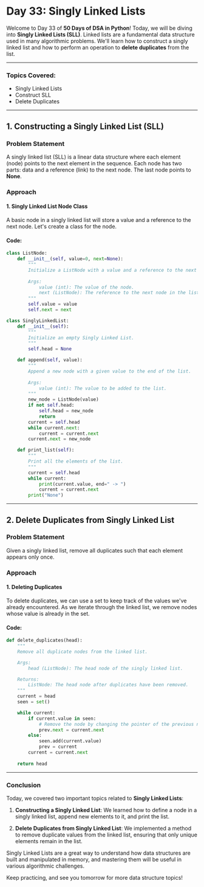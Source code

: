 # **Day 33: Singly Linked Lists**

Welcome to Day 33 of **50 Days of DSA in Python**! Today, we will be diving into **Singly Linked Lists (SLL)**. Linked lists are a fundamental data structure used in many algorithmic problems. We'll learn how to construct a singly linked list and how to perform an operation to **delete duplicates** from the list.

---

### **Topics Covered:**
- Singly Linked Lists  
- Construct SLL  
- Delete Duplicates  

---

## **1. Constructing a Singly Linked List (SLL)**

### **Problem Statement**  
A singly linked list (SLL) is a linear data structure where each element (node) points to the next element in the sequence. Each node has two parts: data and a reference (link) to the next node. The last node points to **None**.

### **Approach**

#### **1. Singly Linked List Node Class**

A basic node in a singly linked list will store a value and a reference to the next node. Let's create a class for the node.

#### **Code:**
```python
class ListNode:
    def __init__(self, value=0, next=None):
        """
        Initialize a ListNode with a value and a reference to the next node.
        
        Args:
            value (int): The value of the node.
            next (ListNode): The reference to the next node in the list.
        """
        self.value = value
        self.next = next

class SinglyLinkedList:
    def __init__(self):
        """
        Initialize an empty Singly Linked List.
        """
        self.head = None

    def append(self, value):
        """
        Append a new node with a given value to the end of the list.
        
        Args:
            value (int): The value to be added to the list.
        """
        new_node = ListNode(value)
        if not self.head:
            self.head = new_node
            return
        current = self.head
        while current.next:
            current = current.next
        current.next = new_node

    def print_list(self):
        """
        Print all the elements of the list.
        """
        current = self.head
        while current:
            print(current.value, end=" -> ")
            current = current.next
        print("None")
```

---

## **2. Delete Duplicates from Singly Linked List**

### **Problem Statement**  
Given a singly linked list, remove all duplicates such that each element appears only once.

### **Approach**

#### **1. Deleting Duplicates**

To delete duplicates, we can use a set to keep track of the values we've already encountered. As we iterate through the linked list, we remove nodes whose value is already in the set.

#### **Code:**
```python
def delete_duplicates(head):
    """
    Remove all duplicate nodes from the linked list.

    Args:
        head (ListNode): The head node of the singly linked list.

    Returns:
        ListNode: The head node after duplicates have been removed.
    """
    current = head
    seen = set()

    while current:
        if current.value in seen:
            # Remove the node by changing the pointer of the previous node
            prev.next = current.next
        else:
            seen.add(current.value)
            prev = current
        current = current.next
    
    return head
```

---

### **Conclusion**

Today, we covered two important topics related to **Singly Linked Lists**:

1. **Constructing a Singly Linked List**: We learned how to define a node in a singly linked list, append new elements to it, and print the list.

2. **Delete Duplicates from Singly Linked List**: We implemented a method to remove duplicate values from the linked list, ensuring that only unique elements remain in the list.

Singly Linked Lists are a great way to understand how data structures are built and manipulated in memory, and mastering them will be useful in various algorithmic challenges.

Keep practicing, and see you tomorrow for more data structure topics!
